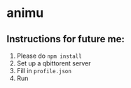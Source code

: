 # animu

## Instructions for future me:

1. Please do `npm install`
2. Set up a qbittorent server
3. Fill in `profile.json` 
4. Run

